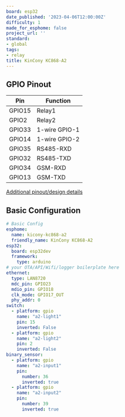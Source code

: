 ```yaml
---
board: esp32
date_published: '2023-04-06T12:00:00Z'
difficulty: 1
made_for_esphome: false
project_url: ''
standard:
- global
tags:
- relay
title: KinCony KC868-A2
---
```


## GPIO Pinout

| Pin    | Function           |
| ------ | ------------------ |
| GPIO15 | Relay1             |
| GPIO2  | Relay2             |
| GPIO33 | 1-wire GPIO-1      |
| GPIO14 | 1-wire GPIO-2      |
| GPIO35 | RS485-RXD          |
| GPIO32 | RS485-TXD          |
| GPIO34 | GSM-RXD            |
| GPIO13 | GSM-TXD            |
[Additional pinout/design details](https://www.kincony.com/forum/forumdisplay.php?fid=43)

## Basic Configuration

```yaml
# Basic Config
esphome:
  name: kicony-kc868-a2
  friendly_name: KinCony KC868-A2
esp32:
  board: esp32dev
  framework:
    type: arduino
# your OTA/API/Wifi/logger boilerplate here
ethernet:
  type: LAN8720
  mdc_pin: GPIO23
  mdio_pin: GPIO18
  clk_mode: GPIO17_OUT
  phy_addr: 0
switch:
  - platform: gpio
    name: "a2-light1"
    pin: 15
    inverted: False
  - platform: gpio
    name: "a2-light2"
    pin: 2
    inverted: False
binary_sensor:
  - platform: gpio
    name: "a2-input1"
    pin:
      number: 36
      inverted: true
  - platform: gpio
    name: "a2-input2"
    pin:
      number: 39
      inverted: true
```